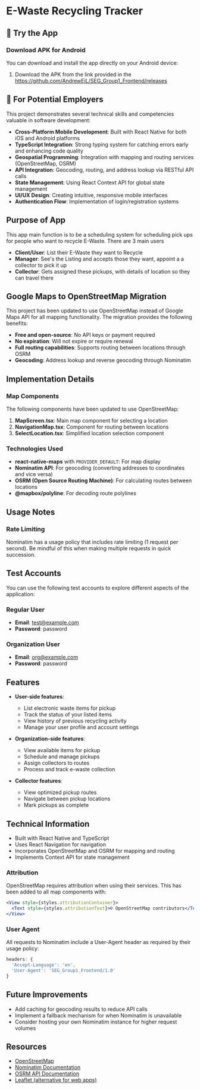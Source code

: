 # E-Waste Recycling Tracker

## 📱 Try the App

### Download APK for Android
You can download and install the app directly on your Android device:

1. Download the APK from the link provided in the https://github.com/AndrewEjL/SEG_Group1_Frontend/releases

## 💼 For Potential Employers

This project demonstrates several technical skills and competencies valuable in software development:

- **Cross-Platform Mobile Development**: Built with React Native for both iOS and Android platforms
- **TypeScript Integration**: Strong typing system for catching errors early and enhancing code quality
- **Geospatial Programming**: Integration with mapping and routing services (OpenStreetMap, OSRM)
- **API Integration**: Geocoding, routing, and address lookup via RESTful API calls
- **State Management**: Using React Context API for global state management
- **UI/UX Design**: Creating intuitive, responsive mobile interfaces
- **Authentication Flow**: Implementation of login/registration systems

## Purpose of App

This app main function is to be a scheduling system for scheduling pick ups for people who want to recycle E-Waste. There are 3 main users

- **Client/User**: List their E-Waste they want to Recycle
- **Manager**: See's the Listing and accepts those they want, appoint a a collector to pick it up
- **Collector**: Gets assigned these pickups, with details of location so they can travel there

## Google Maps to OpenStreetMap Migration

This project has been updated to use OpenStreetMap instead of Google Maps API for all mapping functionality. The migration provides the following benefits:

- **Free and open-source**: No API keys or payment required
- **No expiration**: Will not expire or require renewal
- **Full routing capabilities**: Supports routing between locations through OSRM
- **Geocoding**: Address lookup and reverse geocoding through Nominatim

## Implementation Details

### Map Components

The following components have been updated to use OpenStreetMap:

1. **MapScreen.tsx**: Main map component for selecting a location
2. **NavigationMap.tsx**: Component for routing between locations 
3. **SelectLocation.tsx**: Simplified location selection component

### Technologies Used

- **react-native-maps** with `PROVIDER_DEFAULT`: For map display
- **Nominatim API**: For geocoding (converting addresses to coordinates and vice versa)
- **OSRM (Open Source Routing Machine)**: For calculating routes between locations
- **@mapbox/polyline**: For decoding route polylines

## Usage Notes

### Rate Limiting

Nominatim has a usage policy that includes rate limiting (1 request per second). Be mindful of this when making multiple requests in quick succession.

## Test Accounts

You can use the following test accounts to explore different aspects of the application:

### Regular User
- **Email**: test@example.com
- **Password**: password

### Organization User
- **Email**: org@example.com
- **Password**: password 

## Features

- **User-side features**:
  - List electronic waste items for pickup
  - Track the status of your listed items
  - View history of previous recycling activity
  - Manage your user profile and account settings

- **Organization-side features**:
  - View available items for pickup
  - Schedule and manage pickups
  - Assign collectors to routes
  - Process and track e-waste collection

- **Collector features**:
  - View optimized pickup routes
  - Navigate between pickup locations
  - Mark pickups as complete

## Technical Information

- Built with React Native and TypeScript
- Uses React Navigation for navigation
- Incorporates OpenStreetMap and OSRM for mapping and routing
- Implements Context API for state management

### Attribution

OpenStreetMap requires attribution when using their services. This has been added to all map components with:

```jsx
<View style={styles.attributionContainer}>
  <Text style={styles.attributionText}>© OpenStreetMap contributors</Text>
</View>
```

### User Agent

All requests to Nominatim include a User-Agent header as required by their usage policy:

```javascript
headers: {
  'Accept-Language': 'en',
  'User-Agent': 'SEG_Group1_Frontend/1.0'
}
```

## Future Improvements

- Add caching for geocoding results to reduce API calls
- Implement a fallback mechanism for when Nominatim is unavailable
- Consider hosting your own Nominatim instance for higher request volumes

## Resources

- [OpenStreetMap](https://www.openstreetmap.org/)
- [Nominatim Documentation](https://nominatim.org/release-docs/latest/)
- [OSRM API Documentation](http://project-osrm.org/docs/v5.5.1/api/)
- [Leaflet (alternative for web apps)](https://leafletjs.com/)
